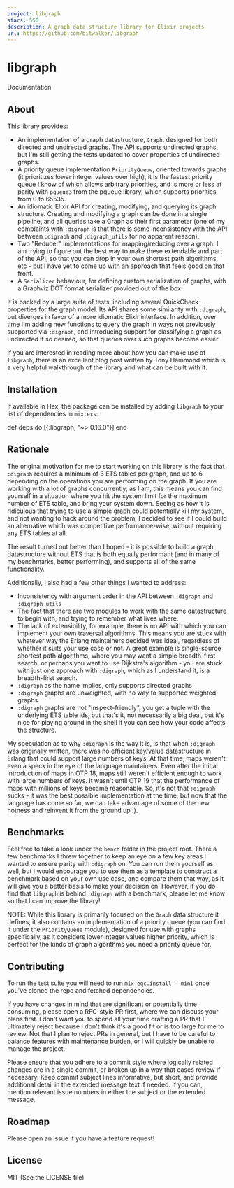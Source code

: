 ```yaml
---
project: libgraph
stars: 550
description: A graph data structure library for Elixir projects
url: https://github.com/bitwalker/libgraph
---
```


libgraph
========

Documentation

About
-----

This library provides:

-   An implementation of a graph datastructure, `Graph`, designed for both directed and undirected graphs. The API supports undirected graphs, but I'm still getting the tests updated to cover properties of undirected graphs.
-   A priority queue implementation `PriorityQueue`, oriented towards graphs (it prioritizes lower integer values over high), it is the fastest priority queue I know of which allows arbitrary priorities, and is more or less at parity with `pqueue3` from the pqueue library, which supports priorities from 0 to 65535.
-   An idiomatic Elixir API for creating, modifying, and querying its graph structure. Creating and modifying a graph can be done in a single pipeline, and all queries take a Graph as their first parameter (one of my complaints with `:digraph` is that there is some inconsistency with the API between `:digraph` and `:digraph_utils` for no apparent reason).
-   Two "Reducer" implementations for mapping/reducing over a graph. I am trying to figure out the best way to make these extendable and part of the API, so that you can drop in your own shortest path algorithms, etc - but I have yet to come up with an approach that feels good on that front.
-   A `Serializer` behaviour, for defining custom serialization of graphs, with a Graphviz DOT format serializer provided out of the box.

It is backed by a large suite of tests, including several QuickCheck properties for the graph model. Its API shares some similarity with `:digraph`, but diverges in favor of a more idiomatic Elixir interface. In addition, over time I'm adding new functions to query the graph in ways not previously supported via `:digraph`, and introducing support for classifying a graph as undirected if so desired, so that queries over such graphs become easier.

If you are interested in reading more about how you can make use of `libgraph`, there is an excellent blog post written by Tony Hammond which is a very helpful walkthrough of the library and what can be built with it.

Installation
------------

If available in Hex, the package can be installed by adding `libgraph` to your list of dependencies in `mix.exs`:

def deps do
  \[{:libgraph, "~> 0.16.0"}\]
end

Rationale
---------

The original motivation for me to start working on this library is the fact that `:digraph` requires a minimum of 3 ETS tables per graph, and up to 6 depending on the operations you are performing on the graph. If you are working with a lot of graphs concurrently, as I am, this means you can find yourself in a situation where you hit the system limit for the maximum number of ETS table, and bring your system down. Seeing as how it is ridiculous that trying to use a simple graph could potentially kill my system, and not wanting to hack around the problem, I decided to see if I could build an alternative which was competitive performance-wise, without requiring any ETS tables at all.

The result turned out better than I hoped - it is possible to build a graph datastructure without ETS that is both equally performant (and in many of my benchmarks, better performing), and supports all of the same functionality.

Additionally, I also had a few other things I wanted to address:

-   Inconsistency with argument order in the API between `:digraph` and `:digraph_utils`
-   The fact that there are two modules to work with the same datastructure to begin with, and trying to remember what lives where.
-   The lack of extensibility, for example, there is no API with which you can implement your own traversal algorithms. This means you are stuck with whatever way the Erlang maintainers decided was ideal, regardless of whether it suits your use case or not. A great example is single-source shortest path algorithms, where you may want a simple breadth-first search, or perhaps you want to use Dijkstra's algorithm - you are stuck with just one approach with `:digraph`, which as I understand it, is a breadth-first search.
-   `:digraph` as the name implies, only supports directed graphs
-   `:digraph` graphs are unweighted, with no way to supported weighted graphs
-   `:digraph` graphs are not "inspect-friendly", you get a tuple with the underlying ETS table ids, but that's it, not necessarily a big deal, but it's nice for playing around in the shell if you can see how your code affects the structure.

My speculation as to why `:digraph` is the way it is, is that when `:digraph` was originally written, there was no efficient key/value datastructure in Erlang that could support large numbers of keys. At that time, maps weren't even a speck in the eye of the language maintainers. Even after the initial introduction of maps in OTP 18, maps still weren't efficient enough to work with large numbers of keys. It wasn't until OTP 19 that the performance of maps with millions of keys became reasonable. So, it's not that `:digraph` sucks - it was the best possible implementation at the time; but now that the language has come so far, we can take advantage of some of the new hotness and reinvent it from the ground up :).

Benchmarks
----------

Feel free to take a look under the `bench` folder in the project root. There a few benchmarks I threw together to keep an eye on a few key areas I wanted to ensure parity with `:digraph` on. You can run them yourself as well, but I would encourage you to use them as a template to construct a benchmark based on your own use case, and compare them that way, as it will give you a better basis to make your decision on. However, if you do find that `libgraph` is behind `:digraph` with a benchmark, please let me know so that I can improve the library!

NOTE: While this library is primarily focused on the `Graph` data structure it defines, it also contains an implementation of a priority queue (you can find it under the `PriorityQueue` module), designed for use with graphs specifically, as it considers lower integer values higher priority, which is perfect for the kinds of graph algorithms you need a priority queue for.

Contributing
------------

To run the test suite you will need to run `mix eqc.install --mini` once you've cloned the repo and fetched dependencies.

If you have changes in mind that are significant or potentially time consuming, please open a RFC-style PR first, where we can discuss your plans first. I don't want you to spend all your time crafting a PR that I ultimately reject because I don't think it's a good fit or is too large for me to review. Not that I plan to reject PRs in general, but I have to be careful to balance features with maintenance burden, or I will quickly be unable to manage the project.

Please ensure that you adhere to a commit style where logically related changes are in a single commit, or broken up in a way that eases review if necessary. Keep commit subject lines informative, but short, and provide additional detail in the extended message text if needed. If you can, mention relevant issue numbers in either the subject or the extended message.

Roadmap
-------

Please open an issue if you have a feature request!

License
-------

MIT (See the LICENSE file)
